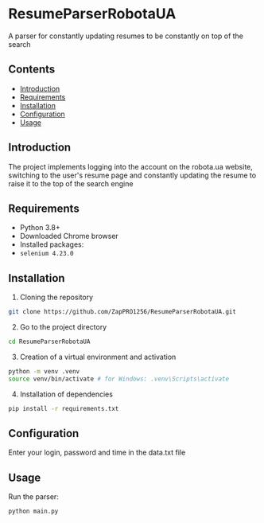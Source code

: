 # ResumeParserRobotaUA

A parser for constantly updating resumes to be constantly on top of the search

## Contents

- [Introduction](#introduction)
- [Requirements](#requirements)
- [Installation](#installation)
- [Configuration](#configuration)
- [Usage](#usage)

## Introduction

The project implements logging into the account on the robota.ua website, switching to the user's resume page and constantly updating the resume to raise it to the top of the search engine

## Requirements

- Python 3.8+
- Downloaded Chrome browser
- Installed packages:
 - `selenium 4.23.0`

## Installation

1. Cloning the repository

 ```bash
 git clone https://github.com/ZapPRO1256/ResumeParserRobotaUA.git
 ```

2. Go to the project directory

 ```bash
 cd ResumeParserRobotaUA
 ```

3. Creation of a virtual environment and activation

 ```bash
 python -m venv .venv
 source venv/bin/activate # for Windows: .venv\Scripts\activate
 ```

4. Installation of dependencies

 ```bash
 pip install -r requirements.txt
 ```

## Configuration

Enter your login, password and time in the data.txt file

## Usage

Run the parser:

```bash
python main.py

